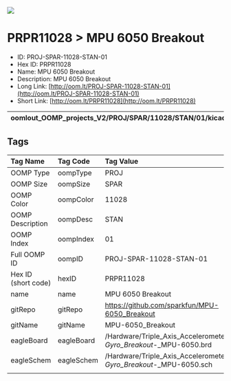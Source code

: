 


  
![][im]
# PRPR11028 > MPU 6050 Breakout

- ID: PROJ-SPAR-11028-STAN-01
- Hex ID: PRPR11028
- Name: MPU 6050 Breakout
- Description: MPU 6050 Breakout
- Long Link: [http://oom.lt/PROJ-SPAR-11028-STAN-01](http://oom.lt/PROJ-SPAR-11028-STAN-01)
- Short Link: [http://oom.lt/PRPR11028](http://oom.lt/PRPR11028)
  

|oomlout_OOMP_projects_V2/PROJ/SPAR/11028/STAN/01/kicadPcb3dFront.png|oomlout_OOMP_projects_V2/PROJ/SPAR/11028/STAN/01/kicadPcb3dBack.png|oomlout_OOMP_projects_V2/PROJ/SPAR/11028/STAN/01/kicadPcb3d.png||
| :---: | :---: | :---: | :---: |

## Tags
  

|Tag Name|Tag Code|Tag Value|
| :--- | :--- | :--- |
|OOMP Type|oompType|PROJ|
|OOMP Size|oompSize|SPAR|
|OOMP Color|oompColor|11028|
|OOMP Description|oompDesc|STAN|
|OOMP Index|oompIndex|01|
|Full OOMP ID|oompID|PROJ-SPAR-11028-STAN-01|
|Hex ID (short code)|hexID|PRPR11028|
|name|name|MPU 6050 Breakout|
|gitRepo|gitRepo|https://github.com/sparkfun/MPU-6050_Breakout|
|gitName|gitName|MPU-6050_Breakout|
|eagleBoard|eagleBoard|/Hardware/Triple_Axis_Accelerometer_-_Gyro_Breakout_-_MPU-6050.brd|
|eagleSchem|eagleSchem|/Hardware/Triple_Axis_Accelerometer_-_Gyro_Breakout_-_MPU-6050.sch|
||||



[im]: PROJ/SPAR/11028/STAN/01/kicadPcb3d_450.png
